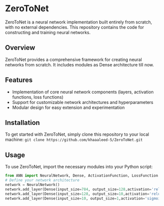 # ZeroToNet
ZeroToNet is a neural network implementation built entirely from scratch, with no external dependencies. This repository contains the code for constructing and training neural networks.

## Overview

ZeroToNet provides a comprehensive framework for creating neural networks from scratch. It includes modules as Dense architecture till now.

## Features

- Implementation of core neural network components (layers, activation functions, loss functions)
- Support for customizable network architectures and hyperparameters
- Modular design for easy extension and experimentation

## Installation

To get started with ZeroToNet, simply clone this repository to your local machine: ```git clone https://github.com/khaaaleed-5/ZeroToNet.git```

## Usage

To use ZeroToNet, import the necessary modules into your Python script:

```python
from ANN import NeuralNetwork, Dense, ActivationFunction, LossFunction
# Define your network architecture
network = NeuralNetwork()
network.add_layer(Dense(input_size=784, output_size=128,activation='relu'))
network.add_layer(Dense(input_size=128, output_size=10,activation='relu'))
network.add_layer(Dense(input_size=10, output_size=1,activation='sigmoid'))
